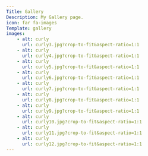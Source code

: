 ```yaml
---
Title: Gallery
Description: My Gallery page.
icon: far fa-images
Template: gallery
images:
    - alt: curly
      url: curly3.jpg?crop-to-fit&aspect-ratio=1:1
    - alt: curly
      url: curly4.jpg?crop-to-fit&aspect-ratio=1:1
    - alt: curly
      url: curly5.jpg?crop-to-fit&aspect-ratio=1:1
    - alt: curly
      url: curly6.jpg?crop-to-fit&aspect-ratio=1:1
    - alt: curly
      url: curly7.jpg?crop-to-fit&aspect-ratio=1:1
    - alt: curly
      url: curly8.jpg?crop-to-fit&aspect-ratio=1:1
    - alt: curly
      url: curly9.jpg?crop-to-fit&aspect-ratio=1:1
    - alt: curly
      url: curly10.jpg?crop-to-fit&aspect-ratio=1:1
    - alt: curly
      url: curly11.jpg?crop-to-fit&aspect-ratio=1:1
    - alt: curly
      url: curly12.jpg?crop-to-fit&aspect-ratio=1:1
---
```

